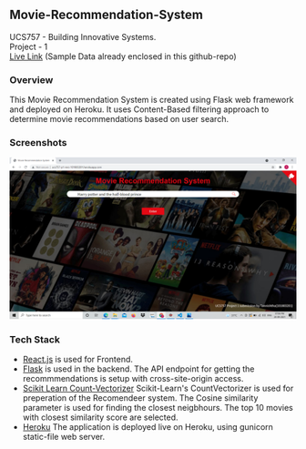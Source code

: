 ## Movie-Recommendation-System
UCS757 - Building Innovative Systems. <br />
Project - 1 <br />
[Live Link](https://ucs757-p1-mrs-101803201.herokuapp.com/)
(Sample Data already enclosed in this github-repo)
### Overview
This Movie Recommendation System is created using Flask web framework and deployed on Heroku. 
It uses Content-Based filtering approach to determine movie recommendations based on user search.
### Screenshots
![Home Page](https://github.com/episkey24/Movie-Recommendation-System/blob/main/Screenshots/Screenshot%20(73).png)
### Tech Stack
- [React.js](https://github.com/facebook/react) is used for Frontend.
- [Flask](https://github.com/pallets/flask) is used in the backend. The API endpoint for getting the recommmendations is setup with cross-site-origin access.
- [Scikit Learn Count-Vectorizer](https://github.com/scikit-learn/scikit-learn) Scikit-Learn's CountVectorizer is used for preperation of the Recomendeer system. The Cosine similarity parameter is used for finding the closest neigbhours. The top 10 movies with closest similarity score are selected.
- [Heroku](https://github.com/heroku/heroku-buildpack-python) The application is deployed live on Heroku, using gunicorn static-file web server.
